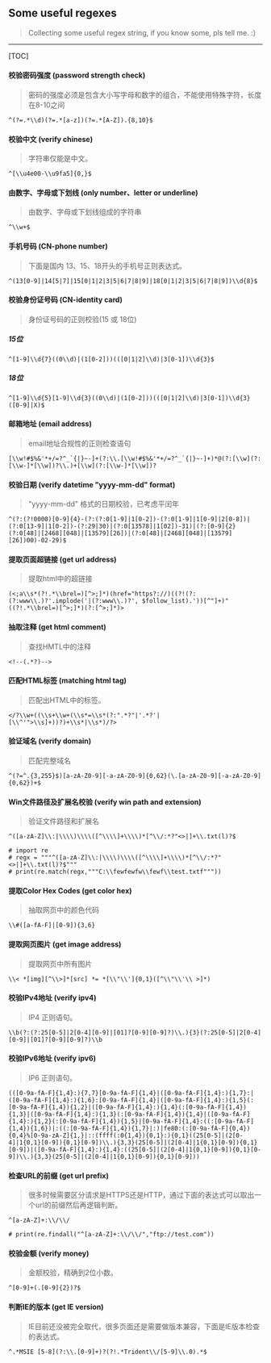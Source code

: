 ## Some useful regexes

> Collecting some useful regex string, if you know some, pls tell me. :)

---

[TOC]

#### 校验密码强度 (password strength check)
> 密码的强度必须是包含大小写字母和数字的组合，不能使用特殊字符，长度在8-10之间
```text
^(?=.*\\d)(?=.*[a-z])(?=.*[A-Z]).{8,10}$
```

#### 校验中文 (verify chinese)
> 字符串仅能是中文。
```text
^[\\u4e00-\\u9fa5]{0,}$
```

#### 由数字、字母或下划线 (only number、letter or underline)
> 由数字、字母或下划线组成的字符串
```text
^\\w+$
```

#### 手机号码 (CN-phone number)
> 下面是国内 13、15、18开头的手机号正则表达式。
```text
^(13[0-9]|14[5|7]|15[0|1|2|3|5|6|7|8|9]|18[0|1|2|3|5|6|7|8|9])\\d{8}$
```

#### 校验身份证号码 (CN-identity card)
> 身份证号码的正则校验(15 或 18位)

##### 15位
```text
^[1-9]\\d{7}((0\\d)|(1[0-2]))(([0|1|2]\\d)|3[0-1])\\d{3}$
```

##### 18位
```text
^[1-9]\\d{5}[1-9]\\d{3}((0\\d)|(1[0-2]))(([0|1|2]\\d)|3[0-1])\\d{3}([0-9]|X)$
```

#### 邮箱地址 (email address)
> email地址合规性的正则检查语句
```text
[\\w!#$%&'*+/=?^_`{|}~-]+(?:\\.[\\w!#$%&'*+/=?^_`{|}~-]+)*@(?:[\\w](?:[\\w-]*[\\w])?\\.)+[\\w](?:[\\w-]*[\\w])?
```

#### 校验日期 (verify datetime "yyyy-mm-dd" format)
> "yyyy-mm-dd" 格式的日期校验，已考虑平闰年
```text
^(?:(?!0000)[0-9]{4}-(?:(?:0[1-9]|1[0-2])-(?:0[1-9]|1[0-9]|2[0-8])|(?:0[13-9]|1[0-2])-(?:29|30)|(?:0[13578]|1[02])-31)|(?:[0-9]{2}(?:0[48]|[2468][048]|[13579][26])|(?:0[48]|[2468][048]|[13579][26])00)-02-29)$
```

#### 提取页面超链接 (get url address)
> 提取html中的超链接
```text
(<;a\\s*(?!.*\\brel=)[^>;]*)(href="https?://)((?!(?:(?:www\\.)?'.implode('|(?:www\\.)?', $follow_list).'))[^"]+)"((?!.*\\brel=)[^>;]*)(?:[^>;]*)>
```

#### 抽取注释 (get html comment)
> 查找HMTL中的注释
```text
<!--(.*?)-->
```

#### 匹配HTML标签 (matching html tag)
> 匹配出HTML中的标签。
```text
</?\\w+((\\s+\\w+(\\s*=\\s*(?:".*?"|'.*?'|[\\^'">\\s]+))?)+\\s*|\\s*)/?>
```

#### 验证域名 (verify domain)
> 匹配完整域名
```text
^(?=^.{3,255}$)[a-zA-Z0-9][-a-zA-Z0-9]{0,62}(\.[a-zA-Z0-9][-a-zA-Z0-9]{0,62})+$
```

#### Win文件路径及扩展名校验 (verify win path and extension)
> 验证文件路径和扩展名
```text
^([a-zA-Z]\\:|\\\\)\\\\([^\\\\]+\\\\)*[^\\/:*?"<>|]+\\.txt(l)?$

# import re
# regx = """^([a-zA-Z]\\:|\\\\)\\\\([^\\\\]+\\\\)*[^\\/:*?"<>|]+\\.txt(l)?$"""
# print(re.match(regx,"""C:\\fewfewfw\\fewf\\test.txtf"""))
```

#### 提取Color Hex Codes (get color hex)
> 抽取网页中的颜色代码
```text
\\#([a-fA-F]|[0-9]){3,6}
```

#### 提取网页图片 (get image address)
> 提取网页中所有图片
```text
\\< *[img][^\\>]*[src] *= *[\\"\\']{0,1}([^\\"\\'\\ >]*)
```

#### 校验IPv4地址 (verify ipv4)
> IP4 正则语句。
```text
\\b(?:(?:25[0-5]|2[0-4][0-9]|[01]?[0-9][0-9]?)\\.){3}(?:25[0-5]|2[0-4][0-9]|[01]?[0-9][0-9]?)\\b
```

#### 校验IPv6地址 (verify ipv6)
> IP6 正则语句。
```text
(([0-9a-fA-F]{1,4}:){7,7}[0-9a-fA-F]{1,4}|([0-9a-fA-F]{1,4}:){1,7}:|([0-9a-fA-F]{1,4}:){1,6}:[0-9a-fA-F]{1,4}|([0-9a-fA-F]{1,4}:){1,5}(:[0-9a-fA-F]{1,4}){1,2}|([0-9a-fA-F]{1,4}:){1,4}(:[0-9a-fA-F]{1,4}){1,3}|([0-9a-fA-F]{1,4}:){1,3}(:[0-9a-fA-F]{1,4}){1,4}|([0-9a-fA-F]{1,4}:){1,2}(:[0-9a-fA-F]{1,4}){1,5}|[0-9a-fA-F]{1,4}:((:[0-9a-fA-F]{1,4}){1,6})|:((:[0-9a-fA-F]{1,4}){1,7}|:)|fe80:(:[0-9a-fA-F]{0,4}){0,4}%[0-9a-zA-Z]{1,}|::(ffff(:0{1,4}){0,1}:){0,1}((25[0-5]|(2[0-4]|1{0,1}[0-9]){0,1}[0-9])\\.){3,3}(25[0-5]|(2[0-4]|1{0,1}[0-9]){0,1}[0-9])|([0-9a-fA-F]{1,4}:){1,4}:((25[0-5]|(2[0-4]|1{0,1}[0-9]){0,1}[0-9])\\.){3,3}(25[0-5]|(2[0-4]|1{0,1}[0-9]){0,1}[0-9]))
```

#### 检查URL的前缀 (get url prefix)
> 很多时候需要区分请求是HTTPS还是HTTP，通过下面的表达式可以取出一个url的前缀然后再逻辑判断。
```text
^[a-zA-Z]+:\\/\\/

# print(re.findall("^[a-zA-Z]+:\\/\\/","ftp://test.com"))
```

#### 校验金额 (verify money)
> 金额校验，精确到2位小数。
```text
^[0-9]+(.[0-9]{2})?$
```

#### 判断IE的版本 (get IE version)
> IE目前还没被完全取代，很多页面还是需要做版本兼容，下面是IE版本检查的表达式。
```text
^.*MSIE [5-8](?:\\.[0-9]+)?(?!.*Trident\\/[5-9]\\.0).*$
```
